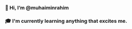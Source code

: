 

### 👋 Hi, I’m @muhaiminrahim

### 🎓 I'm currently learning anything that excites me.

<!---
muhaiminrahim/muhaiminrahim is a ✨ special ✨ repository because its `README.md` (this file) appears on your GitHub profile.
You can click the Preview link to take a look at your changes.
--->
